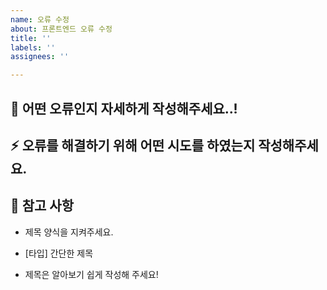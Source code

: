 ```yaml
---
name: 오류 수정
about: 프론트엔드 오류 수정
title: ''
labels: ''
assignees: ''

---
```


## :bug: 어떤 오류인지 자세하게 작성해주세요..!

## :zap: 오류를 해결하기 위해 어떤 시도를 하였는지 작성해주세요.

## :memo: 참고 사항

- 제목 양식을 지켜주세요.

- [타입] 간단한 제목

- 제목은 알아보기 쉽게 작성해 주세요!
